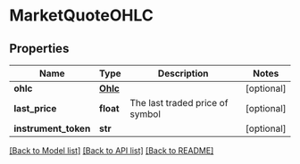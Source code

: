 # MarketQuoteOHLC

## Properties
Name | Type | Description | Notes
------------ | ------------- | ------------- | -------------
**ohlc** | [**Ohlc**](Ohlc.md) |  | [optional] 
**last_price** | **float** | The last traded price of symbol | [optional] 
**instrument_token** | **str** |  | [optional] 

[[Back to Model list]](../README.md#documentation-for-models) [[Back to API list]](../README.md#documentation-for-api-endpoints) [[Back to README]](../README.md)

